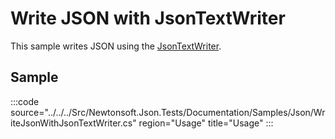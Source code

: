 ﻿# Write JSON with JsonTextWriter

This sample writes JSON using the [JsonTextWriter](/api/newtonsoft/json/jsontextwriter/). 

## Sample

:::code source="../../../Src/Newtonsoft.Json.Tests/Documentation/Samples/Json/WriteJsonWithJsonTextWriter.cs" region="Usage" title="Usage" :::
